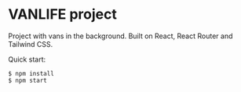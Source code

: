 # VANLIFE project

Project with vans in the background. Built on React, React Router and Tailwind CSS.

Quick start:
```
$ npm install
$ npm start
````
